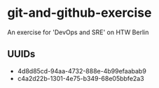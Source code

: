# git-and-github-exercise
An exercise for 'DevOps and SRE' on HTW Berlin

## UUIDs
- 4d8d85cd-94aa-4732-888e-4b99efaabab9
- c4a2d22b-1301-4e75-b349-68e05bbfe2a3

